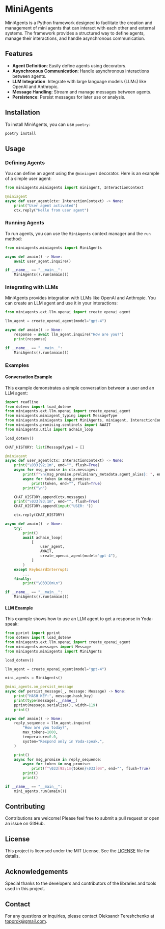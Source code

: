 # MiniAgents

MiniAgents is a Python framework designed to facilitate the creation and management of mini agents that can interact with each other and external systems. The framework provides a structured way to define agents, manage their interactions, and handle asynchronous communication.

## Features

- **Agent Definition**: Easily define agents using decorators.
- **Asynchronous Communication**: Handle asynchronous interactions between agents.
- **LLM Integration**: Integrate with large language models (LLMs) like OpenAI and Anthropic.
- **Message Handling**: Stream and manage messages between agents.
- **Persistence**: Persist messages for later use or analysis.

## Installation

To install MiniAgents, you can use `poetry`:

```bash
poetry install
```

## Usage

### Defining Agents

You can define an agent using the `@miniagent` decorator. Here is an example of a simple user agent:

```python
from miniagents.miniagents import miniagent, InteractionContext

@miniagent
async def user_agent(ctx: InteractionContext) -> None:
    print("User agent activated")
    ctx.reply("Hello from user agent")
```

### Running Agents

To run agents, you can use the `MiniAgents` context manager and the `run` method:

```python
from miniagents.miniagents import MiniAgents

async def amain() -> None:
    await user_agent.inquire()

if __name__ == "__main__":
    MiniAgents().run(amain())
```

### Integrating with LLMs

MiniAgents provides integration with LLMs like OpenAI and Anthropic. You can create an LLM agent and use it in your interactions:

```python
from miniagents.ext.llm.openai import create_openai_agent

llm_agent = create_openai_agent(model="gpt-4")

async def amain() -> None:
    response = await llm_agent.inquire("How are you?")
    print(response)

if __name__ == "__main__":
    MiniAgents().run(amain())
```

### Examples

#### Conversation Example

This example demonstrates a simple conversation between a user and an LLM agent:

```python
import readline
from dotenv import load_dotenv
from miniagents.ext.llm.openai import create_openai_agent
from miniagents.miniagent_typing import MessageType
from miniagents.miniagents import MiniAgents, miniagent, InteractionContext
from miniagents.promising.sentinels import AWAIT
from miniagents.utils import achain_loop

load_dotenv()

CHAT_HISTORY: list[MessageType] = []

@miniagent
async def user_agent(ctx: InteractionContext) -> None:
    print("\033[92;1m", end="", flush=True)
    async for msg_promise in ctx.messages:
        print(f"\n{msg_promise.preliminary_metadata.agent_alias}: ", end="", flush=True)
        async for token in msg_promise:
            print(token, end="", flush=True)
        print("\n")

    CHAT_HISTORY.append(ctx.messages)
    print("\033[93;1m", end="", flush=True)
    CHAT_HISTORY.append(input("USER: "))

    ctx.reply(CHAT_HISTORY)

async def amain() -> None:
    try:
        print()
        await achain_loop(
            [
                user_agent,
                AWAIT,
                create_openai_agent(model="gpt-4"),
            ]
        )
    except KeyboardInterrupt:
        ...
    finally:
        print("\033[0m\n")

if __name__ == "__main__":
    MiniAgents().run(amain())
```

#### LLM Example

This example shows how to use an LLM agent to get a response in Yoda-speak:

```python
from pprint import pprint
from dotenv import load_dotenv
from miniagents.ext.llm.openai import create_openai_agent
from miniagents.messages import Message
from miniagents.miniagents import MiniAgents

load_dotenv()

llm_agent = create_openai_agent(model="gpt-4")

mini_agents = MiniAgents()

@mini_agents.on_persist_message
async def persist_message(_, message: Message) -> None:
    print("HASH KEY:", message.hash_key)
    print(type(message).__name__)
    pprint(message.serialize(), width=119)
    print()

async def amain() -> None:
    reply_sequence = llm_agent.inquire(
        "How are you today?",
        max_tokens=1000,
        temperature=0.0,
        system="Respond only in Yoda-speak.",
    )

    print()
    async for msg_promise in reply_sequence:
        async for token in msg_promise:
            print(f"\033[92;1m{token}\033[0m", end="", flush=True)
        print()
        print()

if __name__ == "__main__":
    mini_agents.run(amain())
```

## Contributing

Contributions are welcome! Please feel free to submit a pull request or open an issue on GitHub.

## License

This project is licensed under the MIT License. See the [LICENSE](LICENSE) file for details.

## Acknowledgements

Special thanks to the developers and contributors of the libraries and tools used in this project.

## Contact

For any questions or inquiries, please contact Oleksandr Tereshchenko at [toporok@gmail.com](mailto:toporok@gmail.com).
